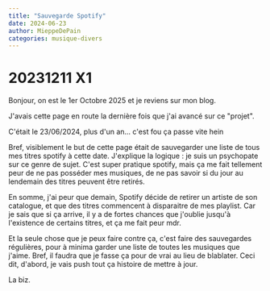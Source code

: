```yaml
---
title: "Sauvegarde Spotify"
date: 2024-06-23
author: MieppeDePain
categories: musique-divers
---
```

# 20231211 X1

Bonjour, on est le 1er Octobre 2025 et je reviens sur mon blog.

J'avais cette page en route la dernière fois que j'ai avancé sur ce "projet".

C'était le 23/06/2024, plus d'un an... c'est fou ça passe vite hein

Bref, visiblement le but de cette page était de sauvegarder une liste de tous mes titres spotify à cette date.
J'explique la logique : je suis un psychopate sur ce genre de sujet. C'est super pratique spotify, mais ça me fait tellement peur de ne pas posséder mes musiques, de ne pas savoir si du jour au lendemain des titres peuvent être retirés. 

En somme, j'ai peur que demain, Spotify décide de retirer un artiste de son catalogue, et que des titres commencent à disparaitre de mes playlist. Car je sais que si ça arrive, il y a de fortes chances que j'oublie jusqu'à l'existence de certains titres, et ça me fait peur mdr.

Et la seule chose que je peux faire contre ça, c'est faire des sauvegardes régulières, pour à minima garder une liste de toutes les musiques que j'aime.
Bref, il faudra que je fasse ça pour de vrai au lieu de blablater.
Ceci dit, d'abord, je vais push tout ça histoire de mettre à jour.

La biz.